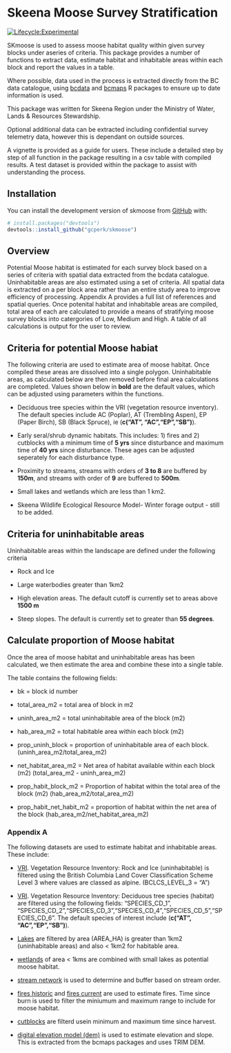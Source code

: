 
<!-- README.md is generated from README.Rmd. Please edit that file -->

# Skeena Moose Survey Stratification

<!-- badges: start -->

[![Lifecycle:Experimental](https://img.shields.io/badge/Lifecycle-Experimental-339999)](Redirect-URL)
<!-- badges: end -->

SKmoose is used to assess moose habitat quality within given survey
blocks under aseries of criteria. This package provides a number of
functions to extract data, estimate habitat and inhabitable areas within
each block and report the values in a table.

Where possible, data used in the process is extracted directly from the
BC data catalogue, using [bcdata](https://github.com/bcgov/bcdata) and
[bcmaps](https://github.com/bcgov/bcmaps) R packages to ensure up to
date information is used.

This package was written for Skeena Region under the Ministry of Water,
Lands & Resources Stewardship.

Optional additional data can be extracted including confidential survey
telemetry data, however this is dependant on outside sources.

A vignette is provided as a guide for users. These include a detailed
step by step of all function in the package resulting in a csv table
with compiled results. A test dataset is provided within the package to
assist with understanding the process.

## Installation

You can install the development version of skmoose from
[GitHub](https://github.com/) with:

``` r
# install.packages("devtools")
devtools::install_github("gcperk/skmoose")
```

## Overview

Potential Moose habitat is estimated for each survey block based on a
series of criteria with spatial data extracted from the bcdata
catalogue. Uninhabitable areas are also estimated using a set of
criteria. All spatial data is extracted on a per block area rather than
an entire study area to improve efficiency of processing. Appendix A
provides a full list of references and spatial queries. Once potenital
habitat and inhabitable areas are compiled, total area of each are
calculated to provide a means of stratifying moose survey blocks into
catergories of Low, Medium and High. A table of all calculations is
output for the user to review.

## Criteria for potential Moose habiat

The following criteria are used to estimate area of moose habitat. Once
compiled these areas are dissolved into a single polygon. Uninhabitable
areas, as calculated below are then removed before final area
calculations are completed. Values shown below in **bold** are the
default values, which can be adjusted using parameters within the
functions.

- Deciduous tree species within the VRI (vegetation resource inventory).
  The default species include AC (Poplar), AT (Trembling Aspen), EP
  (Paper Birch), SB (Black Spruce), ie (**c(“AT”, “AC”,“EP”,“SB”)**).

- Early seral/shrub dynamic habitats. This includes: 1) fires and 2)
  cutblocks with a minimum time of **5 yrs** since disturbance and
  maximum time of **40 yrs** since disturbance. These ages can be
  adjusted seperately for each disturbance type.

- Proximity to streams, streams with orders of **3 to 8** are buffered
  by **150m**, and streams with order of **9** are buffered to **500m**.

- Small lakes and wetlands which are less than 1 km2.

- Skeena Wildlife Ecological Resource Model- Winter forage output -
  still to be added.

## Criteria for uninhabitable areas

Uninhabitable areas within the landscape are defined under the following
criteria

- Rock and Ice

- Large waterbodies greater than 1km2

- High elevation areas. The default cutoff is currently set to areas
  above **1500 m**

- Steep slopes. The default is currently set to greater than **55
  degrees**.

## Calculate proportion of Moose habitat

Once the area of moose habitat and uninhabitable areas has been
calculated, we then estimate the area and combine these into a single
table.

The table contains the following fields:

- bk = block id number

- total_area_m2 = total area of block in m2

- uninh_area_m2 = total uninhabitable area of the block (m2)

- hab_area_m2 = total habitable area within each block (m2)

- prop_uninh_block = proportion of uninhabitable area of each block.
  (uninh_area_m2/total_area_m2)

- net_habitat_area_m2 = Net area of habitat available within each block
  (m2) (total_area_m2 - uninh_area_m2)

- prop_habit_block_m2 = Proportion of habitat within the total area of
  the block (m2) (hab_area_m2/total_area_m2)

- prop_habit_net_habit_m2 = proportion of habitat within the net area of
  the block (hab_area_m2/net_habitat_area_m2)

### Appendix A

The following datasets are used to estimate habitat and inhabitable
areas. These include:

- [VRI](https://catalogue.data.gov.bc.ca/dataset/vri-2022-forest-vegetation-composite-polygon).
  Vegetation Resource Inventory: Rock and Ice (uninhabitable) is
  filtered using the British Columbia Land Cover Classification Scheme
  Level 3 where values are classed as alpine. (BCLCS_LEVEL_3 = “A”)

- [VRI](https://catalogue.data.gov.bc.ca/dataset/vri-2022-forest-vegetation-composite-polygon).
  Vegetation Resource Inventory: Deciduous tree species (habitat) are
  filtered using the following fields: “SPECIES_CD_1”,
  “SPECIES_CD_2”,“SPECIES_CD_3”,“SPECIES_CD_4”,“SPECIES_CD_5”,“SPECIES_CD_6”.
  The default species of interest include (**c(“AT”, “AC”,“EP”,“SB”)**).

- [Lakes](https://catalogue.data.gov.bc.ca/dataset/freshwater-atlas-lakes)
  are filtered by area (AREA_HA) is greater than 1km2 (uninhabitable
  areas) and also \< 1km2 for habitable area.

- [wetlands](https://catalogue.data.gov.bc.ca/dataset/freshwater-atlas-wetlands)
  of area \< 1kms are combined with small lakes as potential moose
  habitat.

- [stream
  network](https://catalogue.data.gov.bc.ca/dataset/92344413-8035-4c08-b996-65a9b3f62fca)
  is used to determine and buffer based on stream order.

- [fires
  historic](https://catalogue.data.gov.bc.ca/dataset/22c7cb44-1463-48f7-8e47-88857f207702)
  and [fires
  current](https://catalogue.data.gov.bc.ca/dataset/cdfc2d7b-c046-4bf0-90ac-4897232619e1)
  are used to estimate fires. Time since burn is used to filter the
  miniumum and maximum range to include for moose habitat.

- [cutblocks](https://catalogue.data.gov.bc.ca/dataset/b1b647a6-f271-42e0-9cd0-89ec24bce9f7)
  are filterd usein minimum and maximum time since harvest.

- [digital elevation model
  (dem)](https://rdrr.io/github/bcgov/bcmaps/man/cded.html) is used to
  estimate elevation and slope. This is extracted from the bcmaps
  packages and uses TRIM DEM.
